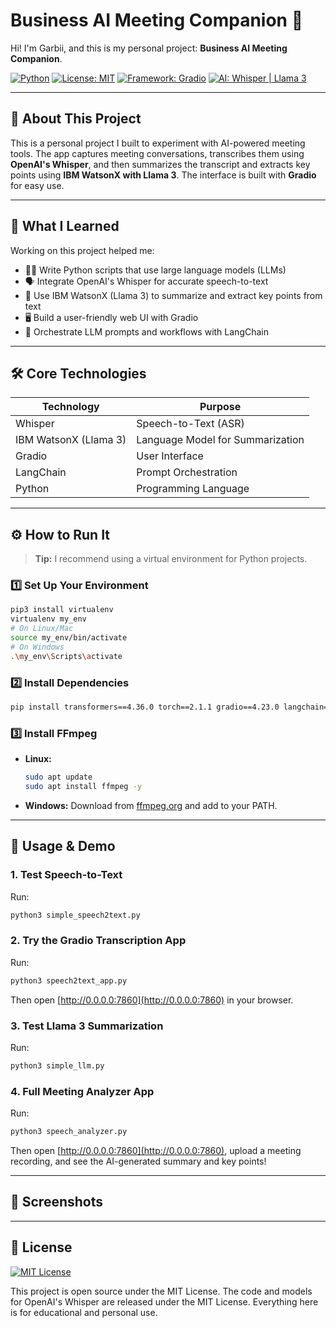 # Business AI Meeting Companion 🚀

Hi! I'm Garbii, and this is my personal project: **Business AI Meeting Companion**.

[![Python](https://img.shields.io/badge/Python-3.8%2B-blue?logo=python)](https://www.python.org/)
[![License: MIT](https://img.shields.io/badge/License-MIT-green.svg)](LICENSE)
[![Framework: Gradio](https://img.shields.io/badge/Framework-Gradio-orange)](https://gradio.app/)
[![AI: Whisper | Llama 3](https://img.shields.io/badge/AI-Whisper%20%7C%20Llama%203-blueviolet)](https://platform.openai.com/docs/models/whisper)

---

## 📝 About This Project

This is a personal project I built to experiment with AI-powered meeting tools. The app captures meeting conversations, transcribes them using **OpenAI's Whisper**, and then summarizes the transcript and extracts key points using **IBM WatsonX with Llama 3**. The interface is built with **Gradio** for easy use.

---

## 🎯 What I Learned

Working on this project helped me:

- 🧑‍💻 Write Python scripts that use large language models (LLMs)
- 🗣️ Integrate OpenAI's Whisper for accurate speech-to-text
- 🤖 Use IBM WatsonX (Llama 3) to summarize and extract key points from text
- 🖥️ Build a user-friendly web UI with Gradio
- 🔗 Orchestrate LLM prompts and workflows with LangChain

---

## 🛠️ Core Technologies

| Technology         | Purpose                                   |
|-------------------|-------------------------------------------|
| Whisper           | Speech-to-Text (ASR)                      |
| IBM WatsonX (Llama 3) | Language Model for Summarization     |
| Gradio            | User Interface                            |
| LangChain         | Prompt Orchestration                      |
| Python            | Programming Language                      |

---

## ⚙️ How to Run It

> **Tip:** I recommend using a virtual environment for Python projects.

### 1️⃣ Set Up Your Environment

```bash
pip3 install virtualenv
virtualenv my_env
# On Linux/Mac
source my_env/bin/activate
# On Windows
.\my_env\Scripts\activate
```

### 2️⃣ Install Dependencies

```bash
pip install transformers==4.36.0 torch==2.1.1 gradio==4.23.0 langchain==0.0.343 ibm_watson_machine_learning==1.0.335 huggingface-hub==0.20.1
```

### 3️⃣ Install FFmpeg

- **Linux:**
  ```bash
  sudo apt update
  sudo apt install ffmpeg -y
  ```
- **Windows:** Download from [ffmpeg.org](https://ffmpeg.org/download.html) and add to your PATH.

---

## 🚦 Usage & Demo

### 1. Test Speech-to-Text

Run:

```bash
python3 simple_speech2text.py
```

### 2. Try the Gradio Transcription App

Run:

```bash
python3 speech2text_app.py
```

Then open [http://0.0.0.0:7860](http://0.0.0.0:7860) in your browser.

### 3. Test Llama 3 Summarization

Run:

```bash
python3 simple_llm.py
```

### 4. Full Meeting Analyzer App

Run:

```bash
python3 speech_analyzer.py
```

Then open [http://0.0.0.0:7860](http://0.0.0.0:7860), upload a meeting recording, and see the AI-generated summary and key points!

---

## 📸 Screenshots

<!-- Add your screenshots here! -->

---

## 📄 License

[![MIT License](https://img.shields.io/badge/License-MIT-green.svg)](LICENSE)

This project is open source under the MIT License. The code and models for OpenAI's Whisper are released under the MIT License. Everything here is for educational and personal use.
